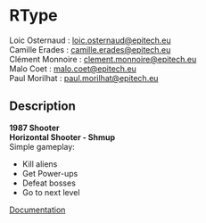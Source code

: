 # RType

Loic Osternaud : loic.osternaud@epitech.eu<br>
Camille Erades : camille.erades@epitech.eu<br>
Clément Monnoire : clement.monnoire@epitech.eu<br>
Malo Coet : malo.coet@epitech.eu<br>
Paul Morilhat : paul.morilhat@epitech.eu<br>

## Description

**1987 Shooter<br>
Horizontal Shooter - Shmup**<br>
Simple gameplay:

- Kill aliens
- Get Power-ups
- Defeat bosses
- Go to next level

[Documentation](https://morilhat-paul.github.io/RType-private/)
